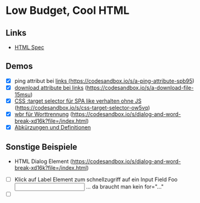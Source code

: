 # Low Budget, Cool HTML

## Links

- [HTML Spec](https://html.spec.whatwg.org/multipage/)

## Demos

- [x] ping attribut bei <a href="..."> links (https://codesandbox.io/s/a-ping-attribute-spb95)
- [x] [download attribute bei links](examples/a-download-attribute.html) (https://codesandbox.io/s/a-download-file-15msu)
- [x] [CSS :target selector für SPA like verhalten ohne JS](examples/css-target-selector) (https://codesandbox.io/s/css-target-selector-ow5vq)
- [x] [wbr für Worttrennung](examples/wbr-word-break.html) (https://codesandbox.io/s/dialog-and-word-break-xd16k?file=/index.html)
- [x] [Abkürzungen und Definitionen](examples/abbr-element.html)

## Sonstige Beispiele

- HTML Dialog Element (https://codesandbox.io/s/dialog-and-word-break-xd16k?file=/index.html)
- [ ] Klick auf Label Element zum schnellzugriff auf ein Input Field <label>Foo<input name="foo"></label> ... da braucht man kein for="..."
- [ ] <template> Element -> okay, das ist insbesondere mit JS Nützlich...
- [ ] contenteditable attribute
- [ ] Einfacher Weg auf der Serverseite herauszufinden ob der aktuelle User-Agent JS aktiviert hat (https://www.codeproject.com/Tips/1217469/How-to-Detect-if-Client-has-JavaScript-Enabled-Dis)
- [ ] loading="lazy" attribute for image https://web.dev/browser-level-image-lazy-loading/
- [ ] rel=noopener, noreferrer,nofollow https://pointjupiter.com/what-noopener-noreferrer-nofollow-explained/
- [ ] Default Referrer Policy <meta name="referrer" content="default">https://w3c.github.io/webappsec-referrer-policy/#referrer-policy
- [ ] Change http method to submit form for input elements via formmethod attribute https://html.spec.whatwg.org/multipage/form-control-infrastructure.html#attr-fs-formmethod
- [ ] [10 rare HTML tags](https://code.tutsplus.com/articles/10-rare-html-tags-you-really-should-know--net-3908)
- [ ] [Hidden features of HTML](https://stackoverflow.com/questions/954327/hidden-features-of-html)
- [ ] [5 HTML tricks](https://www.geeksforgeeks.org/top-5-html-tricks-that-you-should-know/)
- [ ] Built-in autocompletion with input and datalist: https://developer.mozilla.org/en-US/docs/Web/HTML/Element/datalist
- [ ] Built-in expandable with details and summary: https://developer.mozilla.org/en-US/docs/Web/HTML/Element/details
- [ ] SVG animations with CSS: https://css-tricks.com/animating-svg-css/

